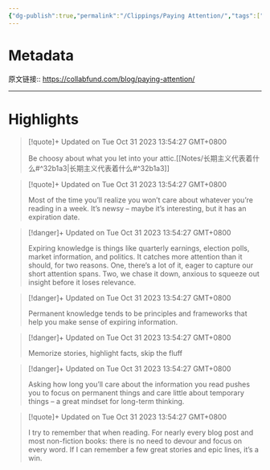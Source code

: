 ```yaml
---
{"dg-publish":true,"permalink":"/Clippings/Paying Attention/","tags":["工具效率"]}
---
```



# Metadata

原文链接:: https://collabfund.com/blog/paying-attention/

---

# Highlights

> [!quote]+ Updated on Tue Oct 31 2023 13:54:27 GMT+0800
>
> Be choosy about what you let into your attic.[[Notes/长期主义代表着什么#^32b1a3\|长期主义代表着什么#^32b1a3]]

> [!quote]+ Updated on Tue Oct 31 2023 13:54:27 GMT+0800
>
> Most of the time you’ll realize you won’t care about whatever you’re reading in a week. It’s newsy – maybe it’s interesting, but it has an expiration date.

> [!danger]+ Updated on Tue Oct 31 2023 13:54:27 GMT+0800
>
> Expiring knowledge is things like quarterly earnings, election polls, market information, and politics. It catches more attention than it should, for two reasons. One, there’s a lot of it, eager to capture our short attention spans. Two, we chase it down, anxious to squeeze out insight before it loses relevance.

> [!danger]+ Updated on Tue Oct 31 2023 13:54:27 GMT+0800
>
> Permanent knowledge tends to be principles and frameworks that help you make sense of expiring information.

> [!danger]+ Updated on Tue Oct 31 2023 13:54:27 GMT+0800
>
> Memorize stories, highlight facts, skip the fluff

> [!danger]+ Updated on Tue Oct 31 2023 13:54:27 GMT+0800
>
> Asking how long you’ll care about the information you read pushes you to focus on permanent things and care little about temporary things – a great mindset for long-term thinking.

> [!quote]+ Updated on Tue Oct 31 2023 13:54:27 GMT+0800
>
> I try to remember that when reading. For nearly every blog post and most non-fiction books: there is no need to devour and focus on every word. If I can remember a few great stories and epic lines, it’s a win.
